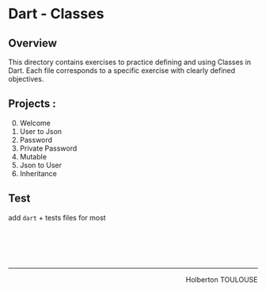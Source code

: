 # Dart - Classes

## Overview
This directory contains exercises to practice defining and using Classes in Dart. Each file corresponds to a specific exercise with clearly defined objectives.

## Projects :
0. Welcome
1. User to Json
2. Password
3. Private Password
4. Mutable
5. Json to User
6. Inheritance

## Test
add ``dart`` + tests files for most

<br><br>

<br/><hr>
<p align="right">Holberton TOULOUSE</p>
